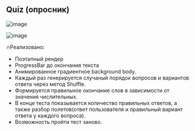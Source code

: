 ## Quiz (опросник)

![image](https://user-images.githubusercontent.com/82458628/194748433-b4df9da5-7c01-4d1c-90d3-ef11d5defe38.png)

![image](https://user-images.githubusercontent.com/82458628/194748486-110c1cfa-ef01-42cb-8dd3-5a354bf7bf0c.png)

🔥Реализовано:

- Поэтапный рендер
- ProgressBar до окончания текста
- Анимированное градиентное background body.
- Каждый раз генерируется случаный порядок вопросов и вариантов ответа через метод Shuffle.
- Формируется правильное окончание слов в зависимости от значения числительных.
- В конце теста показывается количество правильных ответов, а также разбор полетов(ответ пользователя и правильный вариант ответа у каждого вопроса).
- Возможность пройти тест заново.
